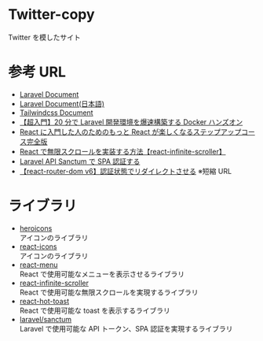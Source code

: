 # Twitter-copy

Twitter を模したサイト

# 参考 URL

- [Laravel Document](https://laravel.com/docs/9.x)
- [Laravel Document(日本語)](https://readouble.com/laravel/9.x/ja/installation.html)
- [Tailwindcss Document](https://tailwindcss.com/docs/installation)
- [【超入門】20 分で Laravel 開発環境を爆速構築する Docker ハンズオン](https://qiita.com/ucan-lab/items/56c9dc3cf2e6762672f4)
- [React に入門した人のためのもっと React が楽しくなるステップアップコース完全版](https://www.udemy.com/course/react_stepup/)
- [React で無限スクロールを実装する方法【react-infinite-scroller】](https://zenn.dev/syu/articles/1aeebcf13172d1)
- [Laravel API Sanctum で SPA 認証する](https://qiita.com/ucan-lab/items/3e7045e49658763a9566)
- [【react-router-dom v6】認証状態でリダイレクトさせる](https://is.gd/O0i39A) ※短縮 URL

# ライブラリ

- [heroicons](https://github.com/tailwindlabs/heroicons)  
  アイコンのライブラリ
- [react-icons](https://github.com/react-icons/react-icons)  
  アイコンのライブラリ
- [react-menu](https://github.com/szhsin/react-menu)  
  React で使用可能なメニューを表示させるライブラリ
- [react-infinite-scroller](https://github.com/danbovey/react-infinite-scroller)  
  React で使用可能な無限スクロールを実現するライブラリ
- [react-hot-toast](https://github.com/timolins/react-hot-toast)  
  React で使用可能な toast を表示するライブラリ
- [laravel/sanctum](https://github.com/laravel/sanctum)  
  Laravel で使用可能な API トークン、SPA 認証を実現するライブラリ
